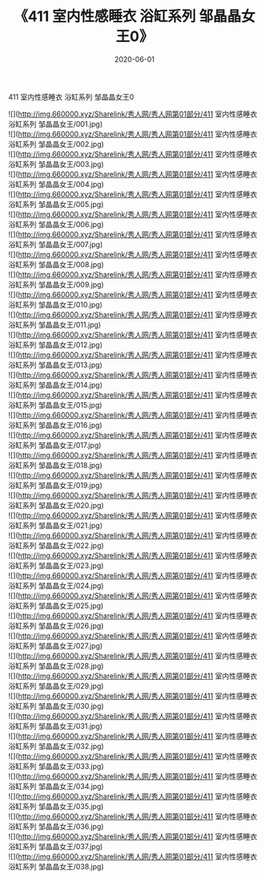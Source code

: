 ﻿---
layout: post
title:  《411 室内性感睡衣 浴缸系列 邹晶晶女王0》
date:   2020-06-01
img: http://img.660000.xyz/Sharelink/秀人网/秀人网第01部分/411 室内性感睡衣 浴缸系列 邹晶晶女王0/000.jpg
categories: [美女, 清纯, 唯美]
---

411 室内性感睡衣 浴缸系列 邹晶晶女王0

  ![](http://img.660000.xyz/Sharelink/秀人网/秀人网第01部分/411 室内性感睡衣 浴缸系列 邹晶晶女王/001.jpg) <br> ![](http://img.660000.xyz/Sharelink/秀人网/秀人网第01部分/411 室内性感睡衣 浴缸系列 邹晶晶女王/002.jpg) <br> ![](http://img.660000.xyz/Sharelink/秀人网/秀人网第01部分/411 室内性感睡衣 浴缸系列 邹晶晶女王/003.jpg) <br> ![](http://img.660000.xyz/Sharelink/秀人网/秀人网第01部分/411 室内性感睡衣 浴缸系列 邹晶晶女王/004.jpg) <br> ![](http://img.660000.xyz/Sharelink/秀人网/秀人网第01部分/411 室内性感睡衣 浴缸系列 邹晶晶女王/005.jpg) <br> ![](http://img.660000.xyz/Sharelink/秀人网/秀人网第01部分/411 室内性感睡衣 浴缸系列 邹晶晶女王/006.jpg) <br> ![](http://img.660000.xyz/Sharelink/秀人网/秀人网第01部分/411 室内性感睡衣 浴缸系列 邹晶晶女王/007.jpg) <br> ![](http://img.660000.xyz/Sharelink/秀人网/秀人网第01部分/411 室内性感睡衣 浴缸系列 邹晶晶女王/008.jpg) <br> ![](http://img.660000.xyz/Sharelink/秀人网/秀人网第01部分/411 室内性感睡衣 浴缸系列 邹晶晶女王/009.jpg) <br> ![](http://img.660000.xyz/Sharelink/秀人网/秀人网第01部分/411 室内性感睡衣 浴缸系列 邹晶晶女王/010.jpg) <br> ![](http://img.660000.xyz/Sharelink/秀人网/秀人网第01部分/411 室内性感睡衣 浴缸系列 邹晶晶女王/011.jpg) <br> ![](http://img.660000.xyz/Sharelink/秀人网/秀人网第01部分/411 室内性感睡衣 浴缸系列 邹晶晶女王/012.jpg) <br> ![](http://img.660000.xyz/Sharelink/秀人网/秀人网第01部分/411 室内性感睡衣 浴缸系列 邹晶晶女王/013.jpg) <br> ![](http://img.660000.xyz/Sharelink/秀人网/秀人网第01部分/411 室内性感睡衣 浴缸系列 邹晶晶女王/014.jpg) <br> ![](http://img.660000.xyz/Sharelink/秀人网/秀人网第01部分/411 室内性感睡衣 浴缸系列 邹晶晶女王/015.jpg) <br> ![](http://img.660000.xyz/Sharelink/秀人网/秀人网第01部分/411 室内性感睡衣 浴缸系列 邹晶晶女王/016.jpg) <br> ![](http://img.660000.xyz/Sharelink/秀人网/秀人网第01部分/411 室内性感睡衣 浴缸系列 邹晶晶女王/017.jpg) <br> ![](http://img.660000.xyz/Sharelink/秀人网/秀人网第01部分/411 室内性感睡衣 浴缸系列 邹晶晶女王/018.jpg) <br> ![](http://img.660000.xyz/Sharelink/秀人网/秀人网第01部分/411 室内性感睡衣 浴缸系列 邹晶晶女王/019.jpg) <br> ![](http://img.660000.xyz/Sharelink/秀人网/秀人网第01部分/411 室内性感睡衣 浴缸系列 邹晶晶女王/020.jpg) <br> ![](http://img.660000.xyz/Sharelink/秀人网/秀人网第01部分/411 室内性感睡衣 浴缸系列 邹晶晶女王/021.jpg) <br> ![](http://img.660000.xyz/Sharelink/秀人网/秀人网第01部分/411 室内性感睡衣 浴缸系列 邹晶晶女王/022.jpg) <br> ![](http://img.660000.xyz/Sharelink/秀人网/秀人网第01部分/411 室内性感睡衣 浴缸系列 邹晶晶女王/023.jpg) <br> ![](http://img.660000.xyz/Sharelink/秀人网/秀人网第01部分/411 室内性感睡衣 浴缸系列 邹晶晶女王/024.jpg) <br> ![](http://img.660000.xyz/Sharelink/秀人网/秀人网第01部分/411 室内性感睡衣 浴缸系列 邹晶晶女王/025.jpg) <br> ![](http://img.660000.xyz/Sharelink/秀人网/秀人网第01部分/411 室内性感睡衣 浴缸系列 邹晶晶女王/026.jpg) <br> ![](http://img.660000.xyz/Sharelink/秀人网/秀人网第01部分/411 室内性感睡衣 浴缸系列 邹晶晶女王/027.jpg) <br> ![](http://img.660000.xyz/Sharelink/秀人网/秀人网第01部分/411 室内性感睡衣 浴缸系列 邹晶晶女王/028.jpg) <br> ![](http://img.660000.xyz/Sharelink/秀人网/秀人网第01部分/411 室内性感睡衣 浴缸系列 邹晶晶女王/029.jpg) <br> ![](http://img.660000.xyz/Sharelink/秀人网/秀人网第01部分/411 室内性感睡衣 浴缸系列 邹晶晶女王/030.jpg) <br> ![](http://img.660000.xyz/Sharelink/秀人网/秀人网第01部分/411 室内性感睡衣 浴缸系列 邹晶晶女王/031.jpg) <br> ![](http://img.660000.xyz/Sharelink/秀人网/秀人网第01部分/411 室内性感睡衣 浴缸系列 邹晶晶女王/032.jpg) <br> ![](http://img.660000.xyz/Sharelink/秀人网/秀人网第01部分/411 室内性感睡衣 浴缸系列 邹晶晶女王/033.jpg) <br> ![](http://img.660000.xyz/Sharelink/秀人网/秀人网第01部分/411 室内性感睡衣 浴缸系列 邹晶晶女王/034.jpg) <br> ![](http://img.660000.xyz/Sharelink/秀人网/秀人网第01部分/411 室内性感睡衣 浴缸系列 邹晶晶女王/035.jpg) <br> ![](http://img.660000.xyz/Sharelink/秀人网/秀人网第01部分/411 室内性感睡衣 浴缸系列 邹晶晶女王/036.jpg) <br> ![](http://img.660000.xyz/Sharelink/秀人网/秀人网第01部分/411 室内性感睡衣 浴缸系列 邹晶晶女王/037.jpg) <br> ![](http://img.660000.xyz/Sharelink/秀人网/秀人网第01部分/411 室内性感睡衣 浴缸系列 邹晶晶女王/038.jpg) <br>